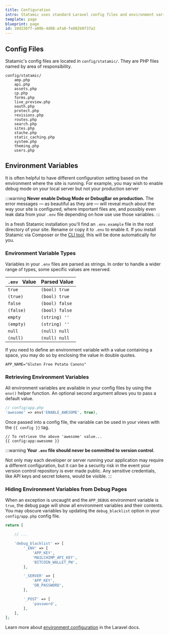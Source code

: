 ```yaml
---
title: Configuration
intro: Statamic uses standard Laravel config files and environment variables for application-level settings.
template: page
blueprint: page
id: 10d236ff-a80b-4d88-afa8-fe882b0f37a2
---
```

## Config Files

Statamic's config files are located in `config/statamic/`. They are PHP files named by area of responsibility.

``` files theme:serendipity-light
config/statamic/
    amp.php
    api.php
    assets.php
    cp.php
    forms.php
    live_preview.php
    oauth.php
    protect.php
    revisions.php
    routes.php
    search.php
    sites.php
    stache.php
    static_caching.php
    system.php
    theming.php
    users.php
```

## Environment Variables

It is often helpful to have different configuration setting based on the environment where the site is running. For example, you may wish to enable debug mode on your local server but not your production server

:::warning
**Never enable Debug Mode or DebugBar on production.** The error messages — as beautiful as they are — will reveal much about the way your site is configured, where important files are, and possibly even leak data from your `.env` file depending on how use use those variables.
:::

In a fresh Statamic installation you'll find an `.env.example` file in the root directory of your site. Rename or copy it to `.env` to enable it. If you install Statamic via Composer or the [CLI tool](https://github.com/statamic/cli), this will be done automatically for you.

### Environment Variable Types

Variables in your `.env` files are parsed as strings. In order to handle a wider range of types, some specific values are reserved.

| `.env` &nbsp; Value | Parsed Value |
|--------------|--------------|
| `true` | `(bool) true` |
| `(true)` | `(bool) true` |
| `false` | `(bool) false` |
| `(false)` | `(bool) false` |
| `empty` | `(string) ''` |
| `(empty)` | `(string) ''` |
| `null` | `(null) null` |
| `(null)` | `(null) null` |

If you need to define an environment variable with a value containing a space, you may do so by enclosing the value in double quotes.

``` env
APP_NAME="Gluten Free Potato Canons"
```

### Retrieving Environment Variables

All environment variables are available in your config files by using the `env()` helper function. An optional second argument allows you to pass a default value.

``` php
// config/app.php
'awesome' => env('ENABLE_AWESOME', true),
```

Once passed into a config file, the variable can be used in your views with the `{{ config }}` tag.

``` antlers
// To retrieve the above 'awesome' value...
{{ config:app:awesome }}
```

:::warning
**Your `.env` file should never be committed to version control**.

Not only may each developer or server running your application may require a different configuration, but it can be a security risk in the event your version control repository is ever made public. Any sensitive credentials, like API keys and secret tokens, would be visible.
:::

### Hiding Environment Variables from Debug Pages

When an exception is uncaught and the `APP_DEBUG` environment variable is `true`, the debug page will show all environment variables and their contents. You may obscure variables by updating the `debug_blacklist` option in your `config/app.php` config file.

``` php
return [

    // ...

    'debug_blacklist' => [
        '_ENV' => [
            'APP_KEY',
            'MAILCHIMP_API_KEY',
            'BITCOIN_WALLET_PW',
        ],

        '_SERVER' => [
            'APP_KEY',
            'DB_PASSWORD',
        ],

        '_POST' => [
            'password',
        ],
    ],
];
```


Learn more about [environment configuration](https://laravel.com/docs/configuration#environment-configuration) in the Laravel docs.
